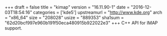 +++
draft = false
title = "kimap"
version = "16.11.90-1"
date = "2016-12-03T18:54:16"
categories = ['kde5']
upstreamurl = "http://www.kde.org"
arch = "x86_64"
size = "208028"
usize = "889353"
sha1sum = "62d20bcf997e960b191f50eca480915b922022e3"
+++
C++ API for IMAP support.